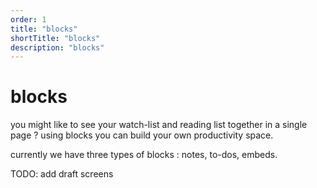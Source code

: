 ```yaml
---
order: 1
title: "blocks"
shortTitle: "blocks"
description: "blocks"
---
```


# blocks

you might like to see your watch-list and reading list together in a single page ? using blocks you can build your own productivity space.

currently we have three types of blocks : notes, to-dos, embeds.

TODO: add draft screens